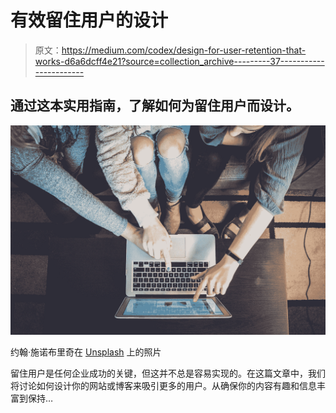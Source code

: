 # 有效留住用户的设计

> 原文：<https://medium.com/codex/design-for-user-retention-that-works-d6a6dcff4e21?source=collection_archive---------37----------------------->

## 通过这本实用指南，了解如何为留住用户而设计。

![](img/05c3810a4751a8a55973ebc93cf07458.png)

约翰·施诺布里奇在 [Unsplash](https://unsplash.com?utm_source=medium&utm_medium=referral) 上的照片

留住用户是任何企业成功的关键，但这并不总是容易实现的。在这篇文章中，我们将讨论如何设计你的网站或博客来吸引更多的用户。从确保你的内容有趣和信息丰富到保持…